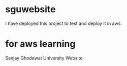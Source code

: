 # sguwebsite

I have deployed this project to test and deploy it in aws.
# for aws learning


Sanjay Ghodawat University Website
